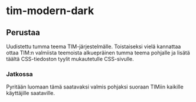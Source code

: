 # tim-modern-dark

## Perustaa
Uudistettu tumma teema TIM-järjestelmälle. 
Toistaiseksi vielä kannattaa ottaa TIM:n valmiista teemoista alkuepräinen tumma teema pohjalle ja
lisätä täältä CSS-tiedoston tyylit mukautetulle CSS-sivulle.

### Jatkossa
Pyritään luomaan tämä saatavaksi valmis pohjaksi suoraan TIMiin kaikille käyttäjille saataville.
